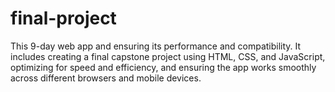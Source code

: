 # final-project
This 9-day web app and ensuring its performance and compatibility. It includes creating a final capstone project using HTML, CSS, and JavaScript, optimizing for speed and efficiency, and ensuring the app works smoothly across different browsers and mobile devices. 
